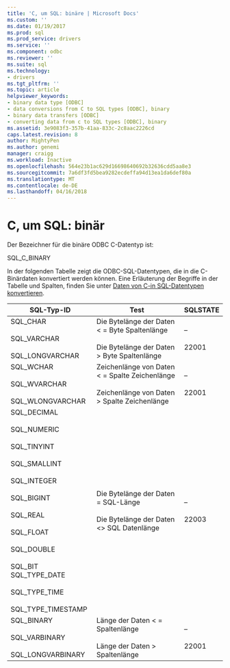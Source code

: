 ```yaml
---
title: 'C, um SQL: binäre | Microsoft Docs'
ms.custom: ''
ms.date: 01/19/2017
ms.prod: sql
ms.prod_service: drivers
ms.service: ''
ms.component: odbc
ms.reviewer: ''
ms.suite: sql
ms.technology:
- drivers
ms.tgt_pltfrm: ''
ms.topic: article
helpviewer_keywords:
- binary data type [ODBC]
- data conversions from C to SQL types [ODBC], binary
- binary data transfers [ODBC]
- converting data from c to SQL types [ODBC], binary
ms.assetid: 3e9083f3-357b-41aa-833c-2c8aac2226cd
caps.latest.revision: 8
author: MightyPen
ms.author: genemi
manager: craigg
ms.workload: Inactive
ms.openlocfilehash: 564e23b1ac629d16698640692b32636cdd5aa8e3
ms.sourcegitcommit: 7a6df3fd5bea9282ecdeffa94d13ea1da6def80a
ms.translationtype: MT
ms.contentlocale: de-DE
ms.lasthandoff: 04/16/2018
---
```

# <a name="c-to-sql-binary"></a>C, um SQL: binär
Der Bezeichner für die binäre ODBC C-Datentyp ist:  
  
 SQL_C_BINARY  
  
 In der folgenden Tabelle zeigt die ODBC-SQL-Datentypen, die in die C-Binärdaten konvertiert werden können. Eine Erläuterung der Begriffe in der Tabelle und Spalten, finden Sie unter [Daten von C-in SQL-Datentypen konvertieren](../../../odbc/reference/appendixes/converting-data-from-c-to-sql-data-types.md).  
  
|SQL-Typ-ID|Test|SQLSTATE|  
|-------------------------|----------|--------------|  
|SQL_CHAR<br /><br /> SQL_VARCHAR<br /><br /> SQL_LONGVARCHAR|Die Bytelänge der Daten < = Byte Spaltenlänge<br /><br /> Die Bytelänge der Daten > Byte Spaltenlänge|–<br /><br /> 22001|  
|SQL_WCHAR<br /><br /> SQL_WVARCHAR<br /><br /> SQL_WLONGVARCHAR|Zeichenlänge von Daten < = Spalte Zeichenlänge<br /><br /> Zeichenlänge von Daten > Spalte Zeichenlänge|–<br /><br /> 22001|  
|SQL_DECIMAL<br /><br /> SQL_NUMERIC<br /><br /> SQL_TINYINT<br /><br /> SQL_SMALLINT<br /><br /> SQL_INTEGER<br /><br /> SQL_BIGINT<br /><br /> SQL_REAL<br /><br /> SQL_FLOAT<br /><br /> SQL_DOUBLE<br /><br /> SQL_BIT SQL_TYPE_DATE<br /><br /> SQL_TYPE_TIME<br /><br /> SQL_TYPE_TIMESTAMP|Die Bytelänge der Daten = SQL-Länge<br /><br /> Die Bytelänge der Daten <> SQL Datenlänge|–<br /><br /> 22003|  
|SQL_BINARY<br /><br /> SQL_VARBINARY<br /><br /> SQL_LONGVARBINARY|Länge der Daten < = Spaltenlänge<br /><br /> Länge der Daten > Spaltenlänge|–<br /><br /> 22001|
